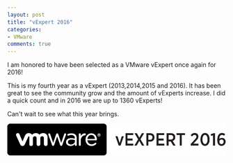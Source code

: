 ```yaml
---
layout: post
title: "vExpert 2016"
categories:
- VMware
comments: true
---
```

I am honored to have been selected as a VMware vExpert once again for 2016!

This is my fourth year as a vExpert (2013,2014,2015 and 2016). It has been great to see the community grow and the amount of vExperts increase. I did a quick count and in 2016 we are up to 1360 vExperts!

Can't wait to see what this year brings.

![](/images/vexpert-logo-2016.png)
